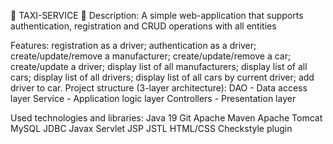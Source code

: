 🚖 TAXI-SERVICE 🚖
Description:
A simple web-application that supports authentication, registration and CRUD operations with all entities

Features:
registration as a driver;
authentication as a driver;
create/update/remove a manufacturer;
create/update/remove a car;
create/update a driver;
display list of all manufacturers;
display list of all cars;
display list of all drivers;
display list of all cars by current driver;
add driver to car.
Project structure (3-layer architecture):
DAO - Data access layer
Service - Application logic layer
Controllers - Presentation layer

Used technologies and libraries:
Java 19
Git
Apache Maven
Apache Tomcat
MySQL
JDBC
Javax Servlet
JSP
JSTL
HTML/CSS
Checkstyle plugin